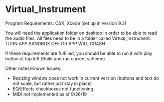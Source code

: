 # Virtual_Instrument
Program Requirements: OSX, Xcode (set up in version 9.3)

You will need the application folder on desktop in order to be able to read the audio files. 
All files need to be in a folder called Virtual_Instrument.
TURN APP SANDBOX OFF OR APP WILL CRASH

If these requirements are fulfilled, you should be able to run it with play button at top left
(Build and run current scheme)

Other notes/Known Issues:
- Resizing window does not work in current version (buttons and text do not scale, but rather just stay in place)
- EQ/Effects checkboxes not functioning
- MIDI not implemented as of 9/26/19
